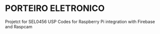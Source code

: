 # PORTEIRO ELETRONICO

Projetct for SEL0456 USP
Codes for Raspberry Pi integration with Firebase and Raspcam

